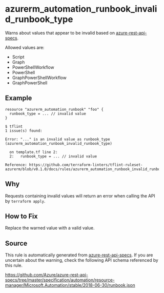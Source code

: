 <!--- This file generated by `tools/apispec-rule-gen/main.go`. DO NOT EDIT --->

# azurerm_automation_runbook_invalid_runbook_type

Warns about values that appear to be invalid based on [azure-rest-api-specs](https://github.com/Azure/azure-rest-api-specs).

Allowed values are:
- Script
- Graph
- PowerShellWorkflow
- PowerShell
- GraphPowerShellWorkflow
- GraphPowerShell

## Example

```hcl
resource "azurerm_automation_runbook" "foo" {
  runbook_type = ... // invalid value
}
```

```
$ tflint
1 issue(s) found:

Error: "..." is an invalid value as runbook_type (azurerm_automation_runbook_invalid_runbook_type)

  on template.tf line 2:
  2:   runbook_type = ... // invalid value

Reference: https://github.com/terraform-linters/tflint-ruleset-azurerm/blob/v0.1.0/docs/rules/azurerm_automation_runbook_invalid_runbook_type.md

```

## Why

Requests containing invalid values will return an error when calling the API by `terraform apply`.

## How to Fix

Replace the warned value with a valid value.

## Source

This rule is automatically generated from [azure-rest-api-specs](https://github.com/Azure/azure-rest-api-specs). If you are uncertain about the warning, check the following API schema referenced by this rule.

https://github.com/Azure/azure-rest-api-specs/tree/master/specification/automation/resource-manager/Microsoft.Automation/stable/2018-06-30/runbook.json
